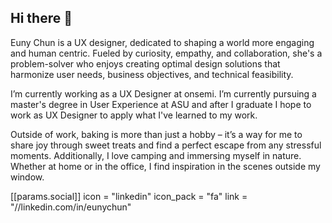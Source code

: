 ## Hi there 👋
Euny Chun is a UX designer,  dedicated to shaping a world more engaging and human centric. Fueled by curiosity, empathy, and collaboration, she's a problem-solver who enjoys creating optimal design solutions that harmonize user needs, business objectives, and technical feasibility. 

I’m currently working as a UX Designer at onsemi. I’m currently pursuing a master's degree in User Experience at ASU and after I graduate I hope to work as UX Designer to apply what I've learned to my work. 

Outside of work, baking is more than just a hobby – it’s a way for me to share joy through sweet treats and find a perfect escape from any stressful moments. Additionally, I love camping and immersing myself in nature. Whether at home or in the office, I find inspiration in the scenes outside my window.

 [[params.social]]
    icon = "linkedin"
    icon_pack = "fa"
    link = "//linkedin.com/in/eunychun"

<!--
**eunychun/eunychun** is a ✨ _special_ ✨ repository because its `README.md` (this file) appears on your GitHub profile.


🔭 I’m currently working as a UX Designer at onsemi.
🌱 I’m currently pursuing a master's degree in User Experience at ASU and after I graduate I hope to work as UX Designer to apply what I've learned to my work. 
⚡ Fun fact: Outside of work, baking is more than just a hobby – it’s a way for me to share joy through sweet treats and find a perfect escape from any stressful moments. Additionally, I love camping and immersing myself in nature. Whether at home or in the office, I find inspiration in the scenes outside my window.

-->
